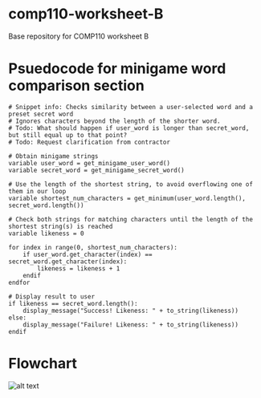# comp110-worksheet-B
Base repository for COMP110 worksheet B

# Psuedocode for minigame word comparison section
```
# Snippet info: Checks similarity between a user-selected word and a preset secret word
# Ignores characters beyond the length of the shorter word.
# Todo: What should happen if user_word is longer than secret_word, but still equal up to that point?
# Todo: Request clarification from contractor

# Obtain minigame strings
variable user_word = get_minigame_user_word()
variable secret_word = get_minigame_secret_word()

# Use the length of the shortest string, to avoid overflowing one of them in our loop
variable shortest_num_characters = get_minimum(user_word.length(), secret_word.length())

# Check both strings for matching characters until the length of the shortest string(s) is reached
variable likeness = 0

for index in range(0, shortest_num_characters):
    if user_word.get_character(index) == secret_word.get_character(index):
        likeness = likeness + 1
    endif
endfor

# Display result to user
if likeness == secret_word.length():
    display_message("Success! Likeness: " + to_string(likeness))
else:
    display_message("Failure! Likeness: " + to_string(likeness))
endif
```

# Flowchart
![alt text](https://i.imgur.com/uqJtNYS.png "I just realised 'swimlanes' exist because it's a 'flow'chart")
